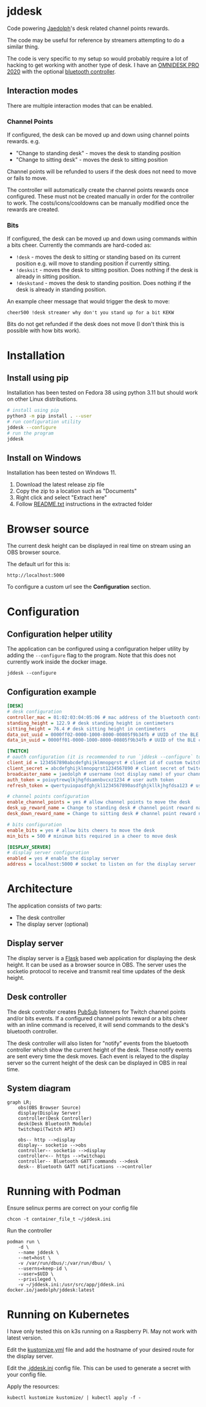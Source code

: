 # jddesk

Code powering [Jaedolph](twitch.tv/jaedolph)'s desk related channel points rewards.

The code may be useful for reference by streamers attempting to do a similar thing.

The code is very specific to my setup so would probably require a lot of hacking to get working with another type of desk. I have an [OMNIDESK PRO 2020](https://theomnidesk.com.au/collections/omnidesk-pro-2020) with the optional [bluetooth controller](https://theomnidesk.com.au/products/bluetooth-controller).

## Interaction modes

There are multiple interaction modes that can be enabled.

### Channel Points

If configured, the desk can be moved up and down using channel points rewards. e.g.
- "Change to standing desk" - moves the desk to standing position
- "Change to sitting desk" - moves the desk to sitting position

Channel points will be refunded to users if the desk does not need to move or fails to move.

The controller will automatically create the channel points rewards once configured. These must not
be created manually in order for the controller to work. The costs/icons/cooldowns can be manually
modified once the rewards are created.

### Bits

If configured, the desk can be moved up and down using commands within a bits cheer. Currently the
commands are hard-coded as:
- `!desk` - moves the desk to sitting or standing based on its current position e.g. will move to
  standing position if currently sitting.
- `!desksit` - moves the desk to sitting position. Does nothing if the desk is already in sitting
  position.
- `!deskstand` - moves the desk to standing position. Does nothing if the desk is already in standing
  position.

An example cheer message that would trigger the desk to move:
```
cheer500 !desk streamer why don't you stand up for a bit KEKW
```

Bits do not get refunded if the desk does not move (I don't think this is possible with how bits work).

# Installation

## Install using pip

Installation has been tested on Fedora 38 using python 3.11 but should work on other Linux distributions.
```bash
# install using pip
python3 -m pip install . --user
# run configuration utility
jddesk --configure
# run the program
jddesk
```

## Install on Windows

Installation has been tested on Windows 11.

1. Download the latest release zip file
2. Copy the zip to a location such as "Documents"
3. Right click and select "Extract here"
4. Follow [README.txt](windows/README.txt) instructions in the extracted folder


# Browser source

The current desk height can be displayed in real time on stream using an OBS browser source.

The default url for this is:
```
http://localhost:5000
```

To configure a custom url see the **Configuration** section.

# Configuration

## Configuration helper utility
The application can be configured using a configuration helper utility by adding the `--configure`
flag to the program. Note that this does not currently work inside the docker image.
```
jddesk --configure
```

## Configuration example

```ini
[DESK]
# desk configuration
controller_mac = 01:02:03:04:05:06 # mac address of the bluetooth controller
standing_height = 122.9 # desk standing height in centimeters
sitting_height = 76.4 # desk sitting height in centimeters
data_out_uuid = 0000ff02-0000-1000-8000-00805f9b34fb # UUID of the BLE characteristic used to receive data from the desk controller
data_in_uuid = 0000ff01-0000-1000-8000-00805f9b34fb # UUID of the BLE characteristic used to send data to the desk controller

[TWITCH]
# oauth configuration (it is recommended to run `jddesk --configure` to create these)
client_id = 1234567890abcdefghijklmnopqrst # client id of custom twitch application
client_secret = abcdefghijklmnopqrst1234567890 # client secret of twitch application
broadcaster_name = jaedolph # username (not display name) of your channel
auth_token = poiuytrewqlkjhgfdsamnbvcxz1234 # user auth token
refresh_token = qwertyuiopasdfghjkl1234567890asdfghjkllkjhgfdsa123 # user refresh token

# channel points configuration
enable_channel_points = yes # allow channel points to move the desk
desk_up_reward_name = Change to standing desk # channel point reward name to move desk up
desk_down_reward_name = Change to sitting desk # channel point reward name to move desk down

# bits configuration
enable_bits = yes # allow bits cheers to move the desk
min_bits = 500 # minimum bits required in a cheer to move desk

[DISPLAY_SERVER]
# display server configuration
enabled = yes # enable the display server
address = localhost:5000 # socket to listen on for the display server
```

# Architecture
The application consists of two parts:
* The desk controller
* The display server (optional)

## Display server
The display server is a [Flask](https://flask.palletsprojects.com/) based web application for
displaying the desk height. It can be used as a browser source in OBS. The server uses the socketio
protocol to receive and transmit real time updates of the desk height.

## Desk controller
The desk controller creates [PubSub](https://dev.twitch.tv/docs/pubsub/) listeners for Twitch
channel points and/or bits events. If a configured channel points reward or a bits cheer with an
inline command is received, it will send commands to the desk's bluetooth controller.

The desk controller will also listen for "notify" events from the bluetooth controller which show
the current height of the desk. These notify events are sent every time the desk moves. Each event
is relayed to the display server so the current height of the desk can be displayed in OBS in real
time.

## System diagram
```mermaid
graph LR;
    obs(OBS Browser Source)
    display(Display Server)
    controller(Desk Controller)
    desk(Desk Bluetooth Module)
    twitchapi(Twitch API)

    obs-- http -->display
    display-- socketio -->obs
    controller-- socketio -->display
    controller<-- https -->twitchapi
    controller-- Bluetooth GATT commands -->desk
    desk-- Bluetooth GATT notifications -->controller
```

# Running with Podman

Ensure selinux perms are correct on your config file
```
chcon -t container_file_t ~/jddesk.ini
```

Run the controller
```
podman run \
    -d \
    --name jddesk \
    --net=host \
    -v /var/run/dbus/:/var/run/dbus/ \
    --userns=keep-id \
    --user=$UID \
    --privileged \
    -v ~/jddesk.ini:/usr/src/app/jddesk.ini docker.io/jaedolph/jddesk:latest
```

# Running on Kubernetes
I have only tested this on k3s running on a Raspberry Pi. May not work with latest version.

Edit the [kustomize.yml](kustomize/kustomize.yml) file and add the hostname of your desired route for the display server.

Edit the [.jddesk.ini](kustomize/.jddesk.yml) config file. This can be used to generate a secret with your config file.

Apply the resources:
```
kubectl kustomize kustomize/ | kubectl apply -f -
```
